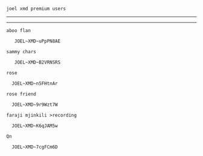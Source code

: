  `joel xmd premium users`

---------------------------------
---------------------------------


`aboo flan`

       JOEL~XMD~uPpPN8AE



 `sammy chars`

       JOEL~XMD~B2VRNSRS



`rose`
      
      
      
      JOEL~XMD~n5FHtnAr






`rose friend`

      JOEL~XMD~9r9Wzt7W







`faraji mjinkili >recording`




      JOEL~XMD~K6qJAM5w






`Qn`




      JOEL~XMD~7cgFCm6D
